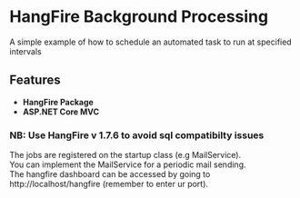 # HangFire Background Processing #

A simple example of how to schedule an automated task to run at specified intervals

## Features ##

* **HangFire Package**
* **ASP.NET Core MVC**

### NB: Use HangFire v 1.7.6 to avoid sql compatibilty issues ###
The jobs are registered on the startup class (e.g MailService). <br/>
You can implement the MailService for a periodic mail sending.<br/>
The hangfire dashboard can be accessed by going to http://localhost/hangfire (remember to enter ur port).